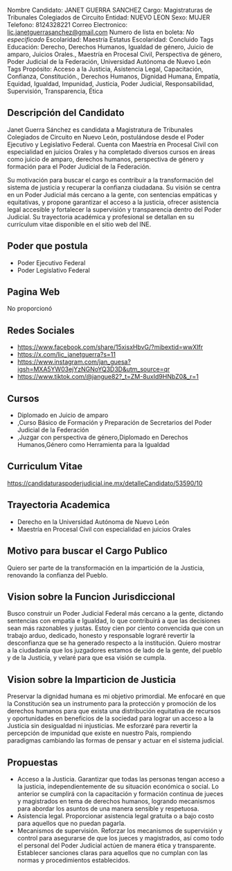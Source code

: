 Nombre Candidato: JANET GUERRA SANCHEZ
Cargo: Magistraturas de Tribunales Colegiados de Circuito
Entidad: NUEVO LEON
Sexo: MUJER
Telefono: 8124328221
Correo Electronico: lic.janetguerrasanchez@gmail.com
Numero de lista en boleta: *No especificado*
Escolaridad: Maestría
Estatus Escolaridad: Concluido
Tags Educación: Derecho, Derechos Humanos, Igualdad de género, Juicio de amparo, Juicios Orales., Maestría en Procesal Civil, Perspectiva de género, Poder Judicial de la Federación, Universidad Autónoma de Nuevo León
Tags Propósito: Acceso a la Justicia, Asistencia Legal, Capacitación, Confianza, Constitución., Derechos Humanos, Dignidad Humana, Empatía, Equidad, Igualdad, Impunidad, Justicia, Poder Judicial, Responsabilidad, Supervisión, Transparencia, Ética


## Descripción del Candidato 

Janet Guerra Sánchez es candidata a Magistratura de Tribunales Colegiados de Circuito en Nuevo León, postulándose desde el Poder Ejecutivo y Legislativo Federal. Cuenta con Maestría en Procesal Civil con especialidad en juicios Orales y ha completado diversos cursos en áreas como juicio de amparo, derechos humanos, perspectiva de género y formación para el Poder Judicial de la Federación.

Su motivación para buscar el cargo es contribuir a la transformación del sistema de justicia y recuperar la confianza ciudadana. Su visión se centra en un Poder Judicial más cercano a la gente, con sentencias empáticas y equitativas, y propone garantizar el acceso a la justicia, ofrecer asistencia legal accesible y fortalecer la supervisión y transparencia dentro del Poder Judicial. Su trayectoria académica y profesional se detallan en su currículum vitae disponible en el sitio web del INE.


## Poder que postula

- Poder Ejecutivo Federal
- Poder Legislativo Federal


## Pagina Web

No proporcionó


## Redes Sociales

- https://www.facebook.com/share/15xisxHbvG/?mibextid=wwXIfr
- https://x.com/lic_janetguerra?s=11
- https://www.instagram.com/jan_guesa?igsh=MXA5YW03ejYzNGNoYQ3D3D&utm_source=qr
- https://www.tiktok.com/@jangue82?_t=ZM-8uxId9HNbZ0&_r=1


## Cursos

- Diplomado en Juicio de amparo
- ,Curso Básico de Formación y Preparación de Secretarios del Poder Judicial de la Federación
- ,Juzgar con perspectiva de género,Diplomado en Derechos Humanos,Género como Herramienta para la Igualdad


## Curriculum Vitae

https://candidaturaspoderjudicial.ine.mx/detalleCandidato/53590/10


## Trayectoria Academica

- Derecho en la Universidad Autónoma de Nuevo León
- Maestría en Procesal Civil con especialidad en juicios Orales


## Motivo para buscar el Cargo Publico

Quiero ser parte de la transformación en la impartición de la Justicia, renovando la confianza del Pueblo.


## Vision sobre la Funcion Jurisdiccional

Busco construir un Poder Judicial Federal más cercano a la gente, dictando sentencias con empatía e Igualdad, lo que contribuirá a que las decisiones sean más razonables y justas. Estoy cien por ciento convencida que con un trabajo arduo, dedicado, honesto y responsable lograré revertir la desconfianza que se ha generado respecto a la institución. Quiero mostrar a la ciudadanía que los juzgadores estamos de lado de la gente, del pueblo y de la Justicia, y velaré para que esa visión se cumpla.


## Vision sobre la Imparticion de Justicia

Preservar la dignidad humana es mi objetivo primordial. Me enfocaré en que la Constitución sea un instrumento para la protección y promoción de los derechos humanos para que exista una distribución equitativa de recursos y oportunidades en beneficios de la sociedad para lograr un acceso a la Justicia sin desigualdad ni injusticias. Me esforzaré para revertir la percepción de impunidad que existe en nuestro País, rompiendo paradigmas cambiando las formas de pensar y actuar en el sistema judicial.


## Propuestas

- Acceso a la Justicia. Garantizar que todas las personas tengan acceso a la justicia, independientemente de su situación económica o social. Lo anterior se cumplirá con la capacitación y formación continua de jueces y magistrados en tema de derechos humanos, logrando mecanismos para abordar los asuntos de una manera sensible y respetuosa.
- Asistencia legal. Proporcionar asistencia legal gratuita o a bajo costo para aquellos que no puedan pagarla.
- Mecanismos de supervisión. Reforzar los mecanismos de supervisión y control para asegurarse de que los jueces y magistrados, así como todo el personal del Poder Judicial actúen de manera ética y transparente. Establecer sanciones claras para aquellos que no cumplan con las normas y procedimientos establecidos.

